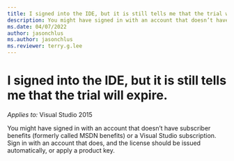 ```yaml
---
title: I signed into the IDE, but it is still tells me that the trial will expire.
description: You might have signed in with an account that doesn’t have subscriber benefits (formerly called MSDN benefits) or a Visual Studio subscription. Sign in with an account that does, and the license should be issued automatically, or apply a product key.
ms.date: 04/07/2022
author: jasonchlus
ms.author: jasonchlus
ms.reviewer: terry.g.lee
---
```


# I signed into the IDE, but it is still tells me that the trial will expire.

_Applies to:_&nbsp;Visual Studio 2015

You might have signed in with an account that doesn’t have subscriber benefits (formerly called MSDN benefits) or a Visual Studio subscription. Sign in with an account that does, and the license should be issued automatically, or apply a product key.
